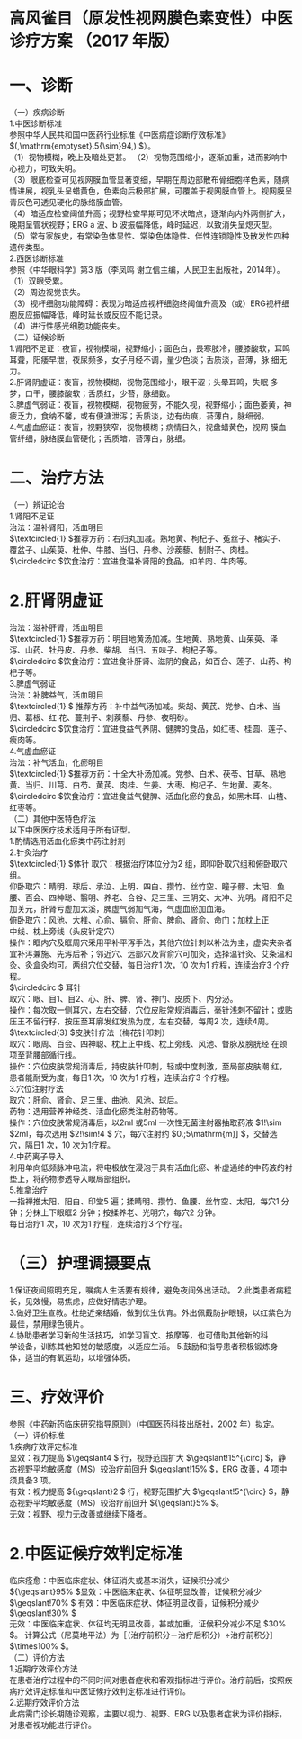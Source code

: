 # 高风雀目（原发性视网膜色素变性）中医诊疗方案 （2017 年版）  
# 一、诊断  
（一）疾病诊断  
1.中医诊断标准  
参照中华人民共和国中医药行业标准《中医病症诊断疗效标准》 $(\,\mathrm{emptyset}.5{\sim}94\,) $）。  
（1）视物模糊，晚上及暗处更甚。 （2）视物范围缩小，逐渐加重，进而影响中心视力，可致失明。  
（3）眼底检查可见视网膜血管显著变细，早期在周边部散布骨细胞样色素，随病情进展，视乳头呈蜡黄色，色素向后极部扩展，可覆盖于视网膜血管上。视网膜呈青灰色可透见硬化的脉络膜血管。  
（4）暗适应检查阈值升高；视野检查早期可见环状暗点，逐渐向内外两侧扩大，晚期呈管状视野；ERG a 波、b 波振幅降低，峰时延迟，以致消失呈熄灭型。  
（5）常有家族史，有常染色体显性、常染色体隐性、伴性连锁隐性及散发性四种遗传类型。  
2.西医诊断标准  
参照《中华眼科学》第3 版（李凤鸣 谢立信主编，人民卫生出版社，2014年）。  
（1）双眼受累。  
（2）周边视觉丧失。  
（3）视杆细胞功能障碍：表现为暗适应视杆细胞终阈值升高及（或）ERG视杆细胞反应振幅降低，峰时延长或反应不能记录。  
（4）进行性感光细胞功能丧失。  
（二）证候诊断  
1.肾阳不足证：夜盲，视物模糊，视野缩小；面色白，畏寒肢冷，腰膝酸软，耳鸣耳聋，阳痿早泄，夜尿频多，女子月经不调，量少色淡；舌质淡，苔薄，脉 细无力。  
2.肝肾阴虚证：夜盲，视物模糊，视物范围缩小，眼干涩；头晕耳鸣，失眠 多梦，口干，腰膝酸软；舌质红，少苔，脉细数。  
3.脾虚气弱证：夜盲，视物模糊，视物疲劳，不能久视，视野缩小；面色萎黄，神疲乏力，食纳不馨，或有便溏泄泻；舌质淡，边有齿痕，苔薄白，脉细弱。  
4.气虚血瘀证：夜盲，视野狭窄，视物模糊；病情日久，视盘蜡黄色，视网 膜血管纤细，脉络膜血管硬化；舌质暗，苔薄白，脉细。  
# 二、治疗方法  
（一）辨证论治  
1.肾阳不足证  
治法：温补肾阳，活血明目  
$\textcircled{1} $推荐方药：右归丸加减。熟地黄、枸杞子、菟丝子、楮实子、覆盆子、山茱萸、杜仲、牛膝、当归、丹参、沙蒺藜、制附子、肉桂。  
$\circledcirc $饮食治疗：宜进食温补肾阳的食品，如羊肉、牛肉等。  
# 2.肝肾阴虚证  
治法：滋补肝肾，活血明目  
$\textcircled{1} $推荐方药：明目地黄汤加减。生地黄、熟地黄、山茱萸、泽泻、山药、牡丹皮、丹参、柴胡、当归、五味子、枸杞子等。  
$\circledcirc $饮食治疗：宜进食补肝肾、滋阴的食品，如百合、莲子、山药、枸杞子等。  
3.脾虚气弱证  
治法：补脾益气，活血明目  
$\textcircled{1} $ 推荐方药：补中益气汤加减。柴胡、黄芪、党参、白术、当归、葛根、红 花、蔓荆子、刺蒺藜、丹参、夜明砂。  
$\circledcirc $饮食治疗：宜进食益气养阴、健脾的食品，如红枣、桂圆、莲子、瘦肉等。  
4.气虚血瘀证  
治法：补气活血，化瘀明目  
$\textcircled{1} $推荐方药：十全大补汤加减。党参、白术、茯苓、甘草、熟地黄、当归、川芎、白芍、黄芪、肉桂、生姜、大枣、枸杞子、生地黄、麦冬。  
$\circledcirc $饮食治疗：宜进食益气健脾、活血化瘀的食品，如黑木耳、山楂、红枣等。  
（二）其他中医特色疗法  
以下中医医疗技术适用于所有证型。  
1.酌情选用活血化瘀类中药注射剂  
2.针灸治疗  
$\textcircled{1} $体针 取穴：根据治疗体位分为2 组，即仰卧取穴组和俯卧取穴组。  
仰卧取穴：睛明、球后、承泣、上明、四白、攒竹、丝竹空、瞳子髎、太阳、鱼腰、百会、四神聪、翳明、养老、合谷、足三里、三阴交、太冲、光明。肾阳不足加关元，肝肾亏虚加太溪，脾虚气弱加气海，气虚血瘀加血海。  
俯卧取穴：风池、大椎、心俞、膈俞、肝俞、脾俞、肾俞、命门；加枕上正  
中线、枕上旁线（头皮针定穴）  
操作：眶内穴及眶周穴采用平补平泻手法，其他穴位针刺以补法为主，虚实夹杂者宜补泻兼施、先泻后补；邻近穴、远部穴及背俞穴可加灸，选择温针灸、艾条温和灸、灸盒灸均可。两组穴位交替，每日治疗1 次，10 次为1 疗程，连续治疗3 个疗程。  
$\circledcirc $ 耳针  
取穴：眼、目1、目2、心、肝、脾、肾、神门、皮质下、内分泌。  
操作：每次取一侧耳穴，左右交替，穴位皮肤常规消毒后，毫针浅刺不留针；或贴压王不留行籽，按压至耳廓发红发热为度，左右交替，每周2 次，连续4周。  
$\textcircled{3} $皮肤针疗法（梅花针叩刺）  
取穴：眼周、百会、四神聪、枕上正中线、枕上旁线、风池、督脉及膀胱经 在颈项至背腰部循行线。  
操作：穴位皮肤常规消毒后，持皮肤针叩刺，轻或中度刺激，至局部皮肤潮 红，患者能耐受为度，每日1 次，10 次为1 疗程，连续治疗3 个疗程。  
3.穴位注射疗法  
取穴：肝俞、肾俞、足三里、曲池、风池、球后。  
药物：选用营养神经类、活血化瘀类注射药物等。  
操作：穴位皮肤常规消毒后，以2ml 或5ml 一次性无菌注射器抽取药液 $1\!\sim $2ml，每次选用 $2\!\sim\!4 $ 穴，每穴注射约 $0.\;5\mathrm{m}] $，交替选穴，隔日1 次，10 次为1疗程。  
4.中药离子导入  
利用单向低频脉冲电流，将电极放在浸泡于具有活血化瘀、补虚通络的中药液的衬垫上，将药物渗透导入眼局部组织。  
5.推拿治疗  
一指禅推太阳、阳白、印堂5 遍；揉睛明、攒竹、鱼腰、丝竹空、太阳，每穴1 分钟；分抹上下眼眶2 分钟；按揉养老、光明穴，每穴2 分钟。  
每日治疗1 次，10 次为1 疗程，连续治疗3 个疗程。  
# （三）护理调摄要点  
1.保证夜间照明充足，嘱病人生活要有规律，避免夜间外出活动。 2.此类患者病程长，见效慢，易焦虑，应做好情志护理。  
3.做好卫生宣教。杜绝近亲结婚，做到优生优育。外出佩戴防护眼镜，以红紫色为最佳，禁用绿色镜片。  
4.协助患者学习新的生活技巧，如学习盲文、按摩等，也可借助其他新的科  
学设备，训练其他知觉的敏感度，以适应生活。 5.鼓励和指导患者积极锻炼身体，适当的有氧运动，以增强体质。  
# 三、疗效评价  
参照《中药新药临床研究指导原则》（中国医药科技出版社，2002 年）拟定。  
（一）评价标准  
1.疾病疗效评定标准  
显效：视力提高 $\geqslant4 $ 行，视野范围扩大 $\geqslant\!15^{\circ} $，静态视野平均敏感度（MS）较治疗前回升 $\geqslant\!15\% $，ERG 改善，4 项中须具备3 项。  
有效：视力提高 ${\geqslant}2 $ 行，视野范围扩大 $\geqslant\!5^{\circ} $，静态视野平均敏感度（MS）较治疗前回升 ${\geqslant}5\% $。  
无效：视野、视力无改善或继续下降者。  
# 2.中医证候疗效判定标准  
临床痊愈：中医临床症状、体征消失或基本消失，证候积分减少 ${\geqslant}95\% $显效：中医临床症状、体征明显改善，证候积分减少 $\geqslant\!70\% $ 有效：中医临床症状、体征明显改善，证候积分减少 $\geqslant\!30\% $  
无效：中医临床症状、体征均无明显改善，甚或加重，证候积分减少不足 $30\% $。 计算公式（尼莫地平法）为［（治疗前积分－治疗后积分）÷治疗前积分］ $\times100\% $。  
（二）评价方法  
1.近期疗效评价方法  
在患者治疗过程中的不同时间对患者症状和客观指标进行评价。治疗前后，按照疾病疗效评定标准和中医证候疗效判定标准进行评价。  
2.远期疗效评价方法  
此病需门诊长期随诊观察，主要以视力、视野、ERG 以及患者症状为评价指标，对患者视功能进行评价。  